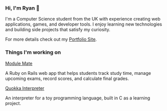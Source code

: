 ### Hi, I'm Ryan 👋

I'm a Computer Science student from the UK with experience creating web applications, games, and developer tools. I enjoy learning new technologies and building side projects that satisfy my curiosity.

For more details check out my [Portfolio Site](https://turnlings.github.io/).

### Things I'm working on

[Module Mate](https://github.com/Turnlings/grade-tracker)

A Ruby on Rails web app that helps students track study time, manage upcoming exams, record scores, and calculate final grades.

[Quokka Interpreter](https://github.com/Turnlings/quokka-interpreter)

An interpreter for a toy programming language, built in C as a learning project.

